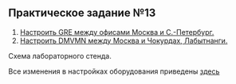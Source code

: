 ## Практическое задание №13

1. [Настроить GRE между офисами Москва и С.-Петербург.]()
2. [Настроить DMVMN между Москва и Чокурдах, Лабытнанги.]()


Схема лабораторного стенда.




























Все изменения в настройках оборудования приведены [здесь]()